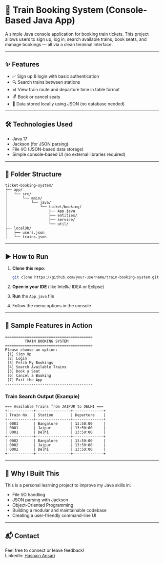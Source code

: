 
# 🚆 Train Booking System (Console-Based Java App)

A simple Java console application for booking train tickets. This project allows users to sign up, log in, search available trains, book seats, and manage bookings — all via a clean terminal interface.

---

## ✨ Features

- ✅ Sign up & login with basic authentication  
- 🔍 Search trains between stations  
- 📊 View train route and departure time in table format  
- 🪑 Book or cancel seats  
- 💾 Data stored locally using JSON (no database needed)

---

## 🛠 Technologies Used

- Java 17  
- Jackson (for JSON parsing)  
- File I/O (JSON-based data storage)  
- Simple console-based UI (no external libraries required)

---

## 📂 Folder Structure

```
ticket-booking-system/
├── app/
│   └── src/
│       └── main/
│           └── java/
│               └── ticket/booking/
│                   ├── App.java
│                   ├── entities/
│                   ├── service/
│                   └── util/
├── localDb/
│   ├── users.json
│   └── trains.json
```

---

## ▶️ How to Run

1. **Clone this repo**:
   ```bash
   git clone https://github.com/your-username/train-booking-system.git
   ```

2. **Open in your IDE** (like IntelliJ IDEA or Eclipse)

3. **Run** the `App.java` file

4. Follow the menu options in the console

---

## 📌 Sample Features in Action

```
========================================
         TRAIN BOOKING SYSTEM
========================================
Please choose an option:
 [1] Sign Up
 [2] Login
 [3] Fetch My Bookings
 [4] Search Available Trains
 [5] Book a Seat
 [6] Cancel a Booking
 [7] Exit the App
----------------------------------------
```

### Train Search Output (Example)
```
=== Available Trains from JAIPUR to DELHI ===
+------------+----------------+--------------+
| Train No.  | Station        | Departure    |
+------------+----------------+--------------+
| 0001       | Bangalore      | 13:50:00     |
| 0001       | Jaipur         | 13:50:00     |
| 0001       | Delhi          | 13:50:00     |
+------------+----------------+--------------+
| 0002       | Bangalore      | 13:50:00     |
| 0002       | Jaipur         | 13:50:00     |
| 0002       | Delhi          | 13:50:00     |
+------------+----------------+--------------+
```

---

## 🙋 Why I Built This

This is a personal learning project to improve my Java skills in:

- File I/O handling  
- JSON parsing with Jackson  
- Object-Oriented Programming  
- Building a modular and maintainable codebase  
- Creating a user-friendly command-line UI

---

## 📬 Contact

Feel free to connect or leave feedback!  
LinkedIn:  [Hasnain Ansari](www.linkedin.com/in/codzone)
